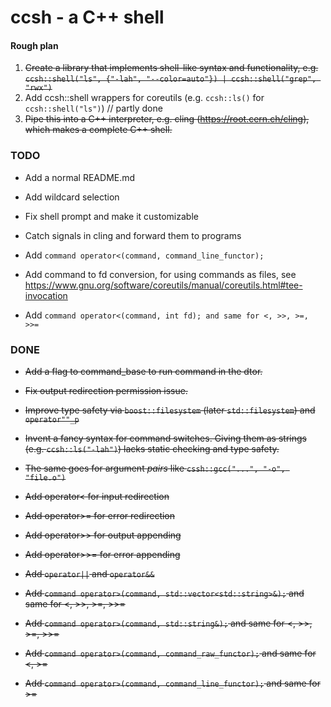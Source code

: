 # ccsh - a C++ shell

#### Rough plan

1. ~~Create a library that implements shell-like syntax and functionality, e.g.
`ccsh::shell("ls", {"-lah", "--color=auto"}) | ccsh::shell("grep", "rwx")`~~
2. Add ccsh::shell wrappers for coreutils (e.g. `ccsh::ls()` for `ccsh::shell("ls")`) // partly done
3. ~~Pipe this into a C++ interpreter, e.g. cling (https://root.cern.ch/cling), which makes a complete C++ shell.~~

### TODO

- Add a normal README.md

- Add wildcard selection
- Fix shell prompt and make it customizable
- Catch signals in cling and forward them to programs

- Add `command operator<(command, command_line_functor);`
- Add command to fd conversion, for using commands as files, see https://www.gnu.org/software/coreutils/manual/coreutils.html#tee-invocation
- Add `command operator<(command, int fd); and same for <, >>, >=, >>=`


### DONE

- ~~Add a flag to command_base to run command in the dtor.~~
- ~~Fix output redirection permission issue.~~

- ~~Improve type safety via `boost::filesystem` (later `std::filesystem`) and `operator""_p`~~
- ~~Invent a fancy syntax for command switches. Giving them as strings (e.g. `ccsh::ls("-lah")`) lacks static checking and type safety.~~
- ~~The same goes for argument *pairs* like `cssh::gcc("...", "-o", "file.o")`~~

- ~~Add operator< for input redirection~~
- ~~Add operator>= for error redirection~~
- ~~Add operator>> for output appending~~
- ~~Add operator>>= for error appending~~
- ~~Add `operator||` and `operator&&`~~

- ~~Add `command operator>(command, std::vector<std::string>&);` and same for <, >>, >=, >>=~~
- ~~Add `command operator>(command, std::string&);` and same for <, >>, >=, >>=~~
- ~~Add `command operator>(command, command_raw_functor);` and same for <, >=~~
- ~~Add `command operator>(command, command_line_functor);` and same for >=~~

